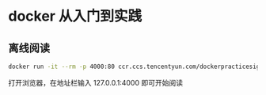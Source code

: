 # docker 从入门到实践

## 离线阅读

```sh
docker run -it --rm -p 4000:80 ccr.ccs.tencentyun.com/dockerpracticesig/docker_practice:vuepress
```

打开浏览器，在地址栏输入 127.0.0.1:4000 即可开始阅读
